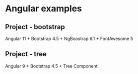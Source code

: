 # Angular examples

## Project - bootstrap
Angular 11 + Bootstrap 4.5 + NgBoostrap 6.1 + FontAwesome 5

## Project - tree
Angular 9 + Bootstrap 4.5 + Tree Component
